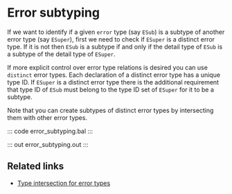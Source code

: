 # Error subtyping

If we want to identify if a given `error` type (say `ESub`) is a subtype of another error type (say `ESuper`), first we need to check if `ESuper` is a distinct error type. If it is not then `ESub` is a subtype if and only if the detail type of `ESub` is a subtype of the detail type of `ESuper`.

If more explicit control over error type relations is desired you can use `distinct` error types. Each declaration of a distinct error type has a unique type ID. If `ESuper` is a distinct error type there is the additional requirement that type ID of `ESub` must belong to the type ID set of `ESuper` for it to be a subtype.

Note that you can create subtypes of distinct error types by intersecting them with other error types.

::: code error_subtyping.bal :::

::: out error_subtyping.out :::

## Related links
- [Type intersection for error types](https://ballerina.io/learn/by-example/error-type-intersection/)
